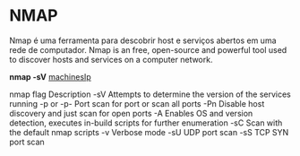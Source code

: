 <h1> NMAP </h1>

Nmap é uma ferramenta para descobrir host e serviços abertos em uma rede de computador.
Nmap is an free, open-source and powerful tool used to discover hosts and services on a computer network.

<b> nmap -sV</b> <u>machinesIp</u>

nmap flag
Description
-sV
Attempts to determine the version of the services running
-p <x> or -p-
Port scan for port <x> or scan all ports
-Pn
Disable host discovery and just scan for open ports
-A
Enables OS and version detection, executes in-build scripts for further enumeration 
-sC
Scan with the default nmap scripts
-v
Verbose mode
-sU
UDP port scan
-sS
TCP SYN port scan
